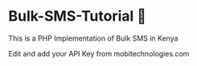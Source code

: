 # Bulk-SMS-Tutorial 💌
This is a PHP Implementation of Bulk SMS in Kenya

Edit and add your API Key from mobitechnologies.com
